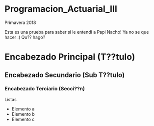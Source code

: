 # Programacion_Actuarial_III
Primavera 2018

Esta es una prueba para saber si le entendi a Papi Nacho! Ya no se que hacer :( Qu?? hago?

# Encabezado Principal (T??tulo)
## Encabezado Secundario (Sub T??tulo)
### Encabezado Terciario (Secci??n)

Listas 
* Elemento a
* Elemento b
* Elemento c
